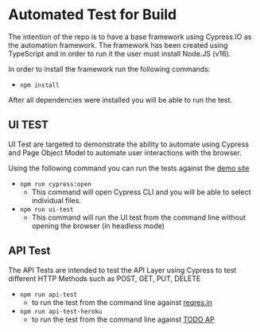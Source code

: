 # Automated Test for Build

The intention of the repo is to have a base framework using Cypress.IO as the automation framework. The framework has been created using TypeScript and in order to run it the user must install Node.JS (v16).

In order to install the framework run the following commands:

- `npm install`

After all dependencies were installed you will be able to run the test.

## UI TEST

UI Test are targeted to demonstrate the ability to automate using Cypress and Page Object Model to automate user interactions with the browser.

Using the following command you can run the tests against the [demo site](https://www.demoblaze.com/index.html#)

- `npm run cypress:open`
  - This command will open Cypress CLI and you will be able to select individual files.
- `npm run ui-test`
  - This command will run the UI test from the command line without opening the browser (in headless mode)


## API Test

The API Tests are intended to test the API Layer using Cypress to test different HTTP Methods such as POST, GET, PUT, DELETE

- `npm run api-test`
  - to run the test from the command line against [reqres.in](https://reqres.in/)
- `npm run api-test-heroku`
  - to run the test from the command line against [TODO AP](https://api-nodejs-todolist.herokuapp.com)

